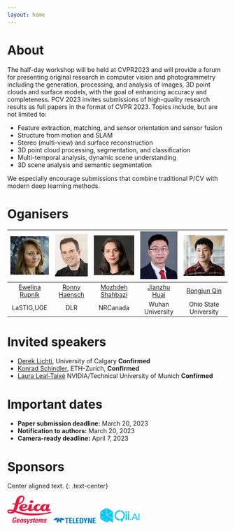 ```yaml
---
layout: home  
---
```


# About

The half-day workshop will be held at CVPR2023 and will provide a forum for presenting original research in computer vision and photogrammetry including the generation, processing, and analysis of images, 3D point clouds and surface models, with the goal of enhancing accuracy and completeness. PCV 2023 invites submissions of high-quality research results as full papers in the format of CVPR 2023. Topics include, but are not limited to: 
* Feature extraction, matching, and sensor orientation and sensor fusion 
* Structure from motion and SLAM
* Stereo (multi-view) and surface reconstruction
* 3D point cloud processing, segmentation, and classification
* Multi-temporal analysis, dynamic scene understanding 
* 3D scene analysis and semantic segmentation 

We especially encourage submissions that combine traditional P/CV with modern deep learning methods.

# Oganisers

| <img src="/img/22-wg2-1-rupnik.jpg"  width="100">  |   <img src="/img/22-wg2-1-haensch.jpg"  width="100">  |  <img src="/img/22-wg2-1-shahbazi.jpg"  width="100">  |  <img src="/img/22-wg2-1-huai.jpg"  width="100"> |  <img src="/img/comm2-22-qin.jpg"  width="100"> |
|:------------------------:|:---------------:|:--------------------:|:------------------:|:-----------------------:|
| [Ewelina Rupnik](www.umr-lastig.fr/ewelina-rupnik)           |   [Ronny Haensch](http://rhaensch.de)  |    [Mozhdeh Shahbazi](https://www.linkedin.com/in/mozhdehsh/)  |     [Jianzhu Huai](https://jianzhuhuai.com) 	 |      [Rongjun Qin](https://u.osu.edu/qin.324/)      |
|   LaSTIG,UGE             |       DLR       |       NRCanada       |   Wuhan University | Ohio State University |

 

# Invited speakers
 
* [Derek Lichti](https://profiles.ucalgary.ca/derek-lichti), University of Calgary    **Confirmed**	   
* [Konrad Schindler](https://igp.ethz.ch/personen/person-detail.html?persid=143986), ETH-Zurich,	**Confirmed**  	
* [Laura Leal-Taixé](https://dvl.in.tum.de/team/lealtaixe/) NVIDIA/Technical University of Munich 	**Confirmed**	



# Important dates

* **Paper submission deadline:** March 20, 2023
* **Notification to authors:**		March 20, 2023
* **Camera-ready deadline:**		April 7, 2023


# Sponsors

Center aligned text.
{: .text-center}

<div style="text-align: justify"> <img src="/img/leica.png"  width="100">   <img src="/img/teledyne_logo_blue.png"  width="100">   <img src="/img/qiai.png"  width="100">  </div>

